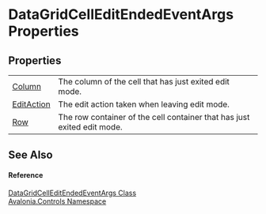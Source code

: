 # DataGridCellEditEndedEventArgs Properties




## Properties
<table>
<tr>
<td><a href="P_Avalonia_Controls_DataGridCellEditEndedEventArgs_Column">Column</a></td>
<td>The column of the cell that has just exited edit mode.</td>
</tr>
<tr>
<td><a href="P_Avalonia_Controls_DataGridCellEditEndedEventArgs_EditAction">EditAction</a></td>
<td>The edit action taken when leaving edit mode.</td>
</tr>
<tr>
<td><a href="P_Avalonia_Controls_DataGridCellEditEndedEventArgs_Row">Row</a></td>
<td>The row container of the cell container that has just exited edit mode.</td>
</tr>
</table>

## See Also


#### Reference
<a href="T_Avalonia_Controls_DataGridCellEditEndedEventArgs">DataGridCellEditEndedEventArgs Class</a>  
<a href="N_Avalonia_Controls">Avalonia.Controls Namespace</a>  
